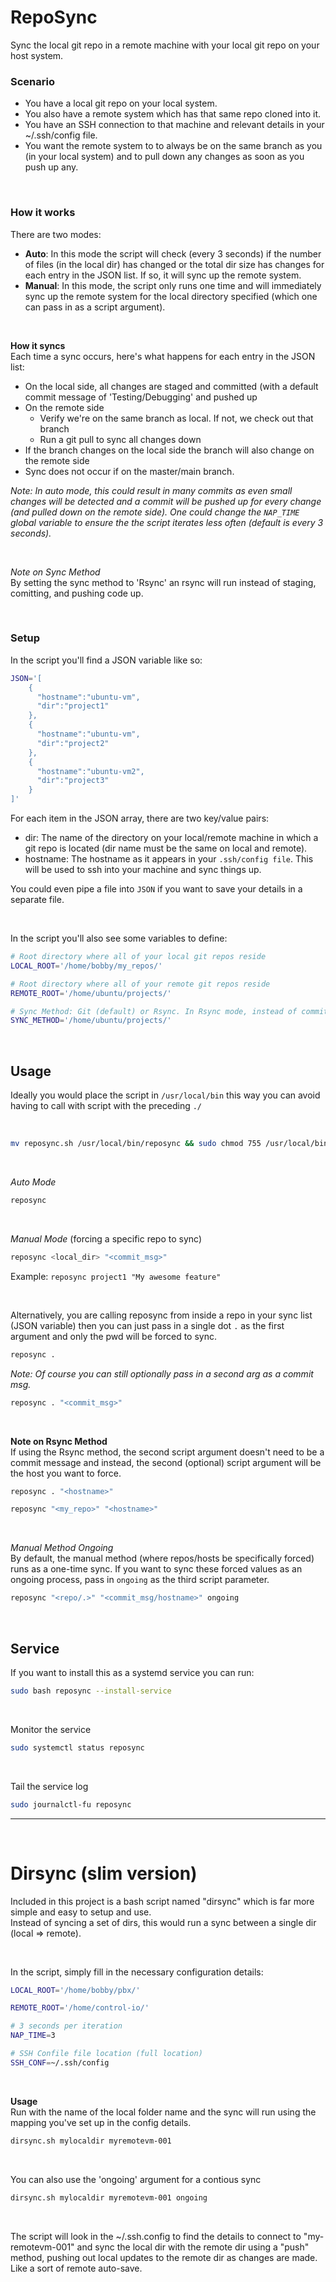 # RepoSync
Sync the local git repo in a remote machine with your local git repo on your host system.

### Scenario
- You have a local git repo on your local system.
- You also have a remote system which has that same repo cloned into it.
- You have an SSH connection to that machine and relevant details in your ~/.ssh/config file.
- You want the remote system to to always be on the same branch as you (in your local system) and to pull down any changes as soon as you push up any.

<br />

### How it works
There are two modes:
- __Auto__: In this mode the script will check (every 3 seconds) if the number of files (in the local dir) has changed or the total dir size has changes for each entry in the JSON list. If so, it will sync up the remote system.
- __Manual__: In this mode, the script only runs one time and will immediately sync up the remote system for the local directory specified (which one can pass in as a script argument).

<br />

__How it syncs__  
Each time a sync occurs, here's what happens for each entry in the JSON list:
- On the local side, all changes are staged and committed  (with a default commit message of 'Testing/Debugging' and pushed up
- On the remote side
  - Verify we're on the same branch as local. If not, we check out that branch
  - Run a git pull to sync all changes down
- If the branch changes on the local side the branch will also change on the remote side
- Sync does not occur if on the master/main branch.

_Note: In auto mode, this could result in many commits as even small changes will be detected and a commit will be pushed up for every change (and pulled down on the remote side). One could change the `NAP_TIME` global variable to ensure the the script iterates less often (default is every 3 seconds)._

<br />

_Note on Sync Method_  
By setting the sync method to 'Rsync' an rsync will run instead of staging, comitting, and pushing code up.


<br />

### Setup
In the script you'll find a JSON variable like so:
```bash
JSON='[
    {
      "hostname":"ubuntu-vm",
      "dir":"project1"
    },
    {
      "hostname":"ubuntu-vm",
      "dir":"project2"
    },
    {
      "hostname":"ubuntu-vm2",
      "dir":"project3"
    }
]'
```
For each item in the JSON array, there are two key/value pairs:
- dir: The name of the directory on your local/remote machine in which a git repo is located (dir name must be the same on local and remote).
- hostname: The hostname as it appears in your `.ssh/config file`. This will be used to ssh into your machine and sync things up.

You could even pipe a file into `JSON` if you want to save your details in a separate file.

<br />

In the script you'll also see some variables to define:
```bash
# Root directory where all of your local git repos reside
LOCAL_ROOT='/home/bobby/my_repos/'

# Root directory where all of your remote git repos reside
REMOTE_ROOT='/home/ubuntu/projects/'

# Sync Method: Git (default) or Rsync. In Rsync mode, instead of committing and pushing/pulling every time a sync runs, we will instead run a rsync
SYNC_METHOD='/home/ubuntu/projects/'
```


<br />

## Usage
Ideally you would place the script in `/usr/local/bin` this way you can avoid having to call with script with the preceding `./`

<br />

```bash
mv reposync.sh /usr/local/bin/reposync && sudo chmod 755 /usr/local/bin/reposync
```

<br />

_Auto Mode_
```bash
reposync
```

<br />

_Manual Mode_ (forcing a specific repo to sync)  
```bash
reposync <local_dir> "<commit_msg>"
```

Example: `reposync project1 "My awesome feature"`

<br />

Alternatively, you are calling reposync from inside a repo in your sync list (JSON variable) then you can just pass in a single dot `.` as the first argument and only the pwd will be forced to sync.
```bash
reposync .
```
_Note: Of course you can still optionally pass in a second arg as a commit msg._
```bash
reposync . "<commit_msg>"
```

<br />


__Note on Rsync Method__  
If using the Rsync method, the second script argument doesn't need to be a commit message and instead, the second (optional) script argument will be the host you want to force.  
```bash
reposync . "<hostname>"
```
```bash
reposync "<my_repo>" "<hostname>"
```  

<br />

_Manual Method Ongoing_  
By default, the manual method (where repos/hosts be specifically forced) runs as a one-time sync. If you want to sync these forced values as an ongoing process, pass in `ongoing` as the third script parameter.  

```bash
reposync "<repo/.>" "<commit_msg/hostname>" ongoing
```

<br />

## Service  
If you want to install this as a systemd service you can run:  
```bash
sudo bash reposync --install-service
```

<br /> 

Monitor the service  
```bash
sudo systemctl status reposync
```

<br /> 

Tail the service log  
```bash
sudo journalctl-fu reposync
```

--- 

<br />

# Dirsync (slim version)
Included in this project is a bash script named "dirsync" which is far more simple and easy to setup and use.  
Instead of syncing a set of dirs, this would run a sync between a single dir (local => remote).  

<br />

In the script, simply fill in the necessary configuration details:
```bash
LOCAL_ROOT='/home/bobby/pbx/'

REMOTE_ROOT='/home/control-io/'

# 3 seconds per iteration
NAP_TIME=3

# SSH Confile file location (full location)
SSH_CONF=~/.ssh/config
```


<br />

__Usage__  
Run with the name of the local folder name and the sync will run using the mapping you've set up in the config details.  
```bash
dirsync.sh mylocaldir myremotevm-001
```
<br />

You can also use the 'ongoing' argument for a contious sync  
```bash
dirsync.sh mylocaldir myremotevm-001 ongoing
```

<br />

The script will look in the ~/.ssh.config to find the details to connect to "my-remotevm-001" and sync the local dir with the remote dir using a "push" method, pushing out local updates to the remote dir as changes are made. Like a sort of remote auto-save.
